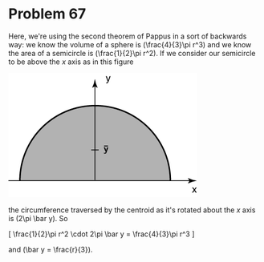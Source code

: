# Problem 67 #

Here, we're using the second theorem of Pappus in a sort of backwards way: we know the volume of a sphere is \(\frac{4}{3}\pi r^3\) and we know the area of a semicircle is \(\frac{1}{2}\pi r^2\). If we consider our semicircle to be above the *x* axis as in this figure

<img src="images/067.png" />

the circumference traversed by the centroid as it's rotated about the *x* axis is \(2\pi \bar y\). So

\[ \frac{1}{2}\pi r^2 \cdot 2\pi \bar y = \frac{4}{3}\pi r^3 \]

and \(\bar y = \frac{r}{3}\).
